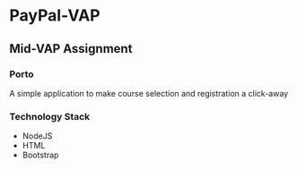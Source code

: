 # PayPal-VAP

## Mid-VAP Assignment

### Porto
A simple application to make course selection and registration a click-away

### Technology Stack
* NodeJS
* HTML
* Bootstrap
